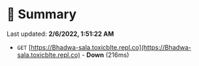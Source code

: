 # 📖 Summary
Last updated: **2/6/2022, 1:51:22 AM**

- `GET` [https://Bhadwa-sala.toxicblte.repl.co](https://Bhadwa-sala.toxicblte.repl.co) - **Down** (216ms)
